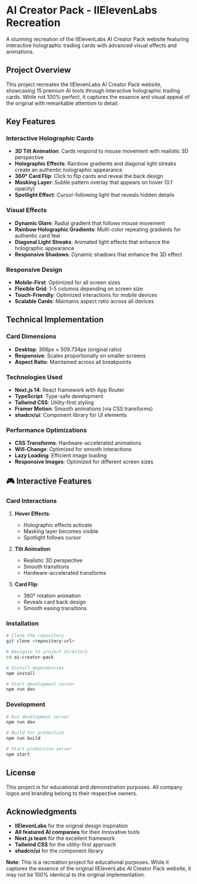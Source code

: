 # AI Creator Pack - IIElevenLabs Recreation

A stunning recreation of the IIElevenLabs AI Creator Pack website featuring interactive holographic trading cards with advanced visual effects and animations.

## Project Overview

This project recreates the IIElevenLabs AI Creator Pack website, showcasing 15 premium AI tools through interactive holographic trading cards. While not 100% perfect, it captures the essence and visual appeal of the original with remarkable attention to detail.

## Key Features

### Interactive Holographic Cards
- **3D Tilt Animation**: Cards respond to mouse movement with realistic 3D perspective
- **Holographic Effects**: Rainbow gradients and diagonal light streaks create an authentic holographic appearance
- **360° Card Flip**: Click to flip cards and reveal the back design
- **Masking Layer**: Subtle pattern overlay that appears on hover (0.1 opacity)
- **Spotlight Effect**: Cursor-following light that reveals hidden details

### Visual Effects
- **Dynamic Glare**: Radial gradient that follows mouse movement
- **Rainbow Holographic Gradients**: Multi-color repeating gradients for authentic card feel
- **Diagonal Light Streaks**: Animated light effects that enhance the holographic appearance
- **Responsive Shadows**: Dynamic shadows that enhance the 3D effect

### Responsive Design
- **Mobile-First**: Optimized for all screen sizes
- **Flexible Grid**: 1-5 columns depending on screen size
- **Touch-Friendly**: Optimized interactions for mobile devices
- **Scalable Cards**: Maintains aspect ratio across all devices

## Technical Implementation

### Card Dimensions
- **Desktop**: 366px × 509.734px (original ratio)
- **Responsive**: Scales proportionally on smaller screens
- **Aspect Ratio**: Maintained across all breakpoints

### Technologies Used
- **Next.js 14**: React framework with App Router
- **TypeScript**: Type-safe development
- **Tailwind CSS**: Utility-first styling
- **Framer Motion**: Smooth animations (via CSS transforms)
- **shadcn/ui**: Component library for UI elements

### Performance Optimizations
- **CSS Transforms**: Hardware-accelerated animations
- **Will-Change**: Optimized for smooth interactions
- **Lazy Loading**: Efficient image loading
- **Responsive Images**: Optimized for different screen sizes

## 🎮 Interactive Features

### Card Interactions
1. **Hover Effects**: 
   - Holographic effects activate
   - Masking layer becomes visible
   - Spotlight follows cursor

2. **Tilt Animation**:
   - Realistic 3D perspective
   - Smooth transitions
   - Hardware-accelerated transforms

3. **Card Flip**:
   - 360° rotation animation
   - Reveals card back design
   - Smooth easing transitions


### Installation

```bash
# Clone the repository
git clone <repository-url>

# Navigate to project directory
cd ai-creator-pack

# Install dependencies
npm install

# Start development server
npm run dev
```

### Development
```bash
# Run development server
npm run dev

# Build for production
npm run build

# Start production server
npm start
```

## License

This project is for educational and demonstration purposes. All company logos and branding belong to their respective owners.

## Acknowledgments

- **IIElevenLabs** for the original design inspiration
- **All featured AI companies** for their innovative tools
- **Next.js team** for the excellent framework
- **Tailwind CSS** for the utility-first approach
- **shadcn/ui** for the component library


**Note**: This is a recreation project for educational purposes. While it captures the essence of the original IIElevenLabs AI Creator Pack website, it may not be 100% identical to the original implementation.
